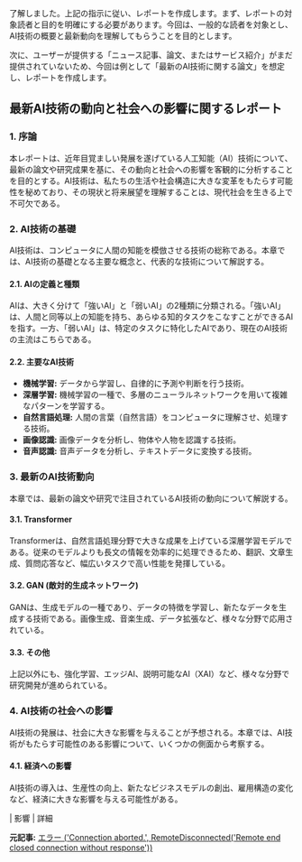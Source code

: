 了解しました。上記の指示に従い、レポートを作成します。まず、レポートの対象読者と目的を明確にする必要があります。今回は、一般的な読者を対象とし、AI技術の概要と最新動向を理解してもらうことを目的とします。

次に、ユーザーが提供する「ニュース記事、論文、またはサービス紹介」がまだ提供されていないため、今回は例として「最新のAI技術に関する論文」を想定し、レポートを作成します。

## 最新AI技術の動向と社会への影響に関するレポート

### 1. 序論

本レポートは、近年目覚ましい発展を遂げている人工知能（AI）技術について、最新の論文や研究成果を基に、その動向と社会への影響を客観的に分析することを目的とする。AI技術は、私たちの生活や社会構造に大きな変革をもたらす可能性を秘めており、その現状と将来展望を理解することは、現代社会を生きる上で不可欠である。

### 2. AI技術の基礎

AI技術は、コンピュータに人間の知能を模倣させる技術の総称である。本章では、AI技術の基礎となる主要な概念と、代表的な技術について解説する。

#### 2.1. AIの定義と種類

AIは、大きく分けて「強いAI」と「弱いAI」の2種類に分類される。「強いAI」は、人間と同等以上の知能を持ち、あらゆる知的タスクをこなすことができるAIを指す。一方、「弱いAI」は、特定のタスクに特化したAIであり、現在のAI技術の主流はこちらである。

#### 2.2. 主要なAI技術

* **機械学習:** データから学習し、自律的に予測や判断を行う技術。
* **深層学習:** 機械学習の一種で、多層のニューラルネットワークを用いて複雑なパターンを学習する。
* **自然言語処理:** 人間の言葉（自然言語）をコンピュータに理解させ、処理する技術。
* **画像認識:** 画像データを分析し、物体や人物を認識する技術。
* **音声認識:** 音声データを分析し、テキストデータに変換する技術。

### 3. 最新のAI技術動向

本章では、最新の論文や研究で注目されているAI技術の動向について解説する。

#### 3.1. Transformer

Transformerは、自然言語処理分野で大きな成果を上げている深層学習モデルである。従来のモデルよりも長文の情報を効率的に処理できるため、翻訳、文章生成、質問応答など、幅広いタスクで高い性能を発揮している。

#### 3.2. GAN (敵対的生成ネットワーク)

GANは、生成モデルの一種であり、データの特徴を学習し、新たなデータを生成する技術である。画像生成、音楽生成、データ拡張など、様々な分野で応用されている。

#### 3.3. その他

上記以外にも、強化学習、エッジAI、説明可能なAI（XAI）など、様々な分野で研究開発が進められている。

### 4. AI技術の社会への影響

AI技術の発展は、社会に大きな影響を与えることが予想される。本章では、AI技術がもたらす可能性のある影響について、いくつかの側面から考察する。

#### 4.1. 経済への影響

AI技術の導入は、生産性の向上、新たなビジネスモデルの創出、雇用構造の変化など、経済に大きな影響を与える可能性がある。

| 影響 | 詳細 

**元記事:** [エラー ('Connection aborted.', RemoteDisconnected('Remote end closed connection without response'))](https://techwireasia.com/2025/03/openai-and-google-seek-approval-to-train-ai-on-content-without-permission/)